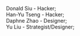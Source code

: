 Donald Siu - Hacker;<br>
Han-Yu Tseng - Hacker;<br>
Daphne Zhao - Designer;<br>
Yu Liu - Strategist/Designer;
